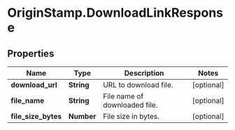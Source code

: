 # OriginStamp.DownloadLinkResponse

## Properties
Name | Type | Description | Notes
------------ | ------------- | ------------- | -------------
**download_url** | **String** | URL to download file. | [optional] 
**file_name** | **String** | File name of downloaded file. | [optional] 
**file_size_bytes** | **Number** | File size in bytes. | [optional] 


